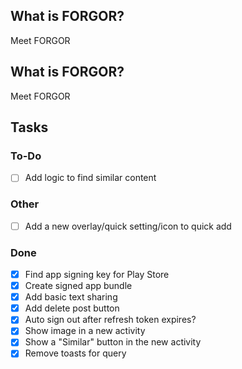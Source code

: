 ## What is FORGOR?
Meet FORGOR

## What is FORGOR?
Meet FORGOR

## Tasks

### To-Do
- [ ] Add logic to find similar content

### Other
- [ ] Add a new overlay/quick setting/icon to quick add

### Done
- [x] Find app signing key for Play Store
- [x] Create signed app bundle
- [x] Add basic text sharing
- [x] Add delete post button
- [x] Auto sign out after refresh token expires?
- [x] Show image in a new activity
- [x] Show a "Similar" button in the new activity
- [x] Remove toasts for query